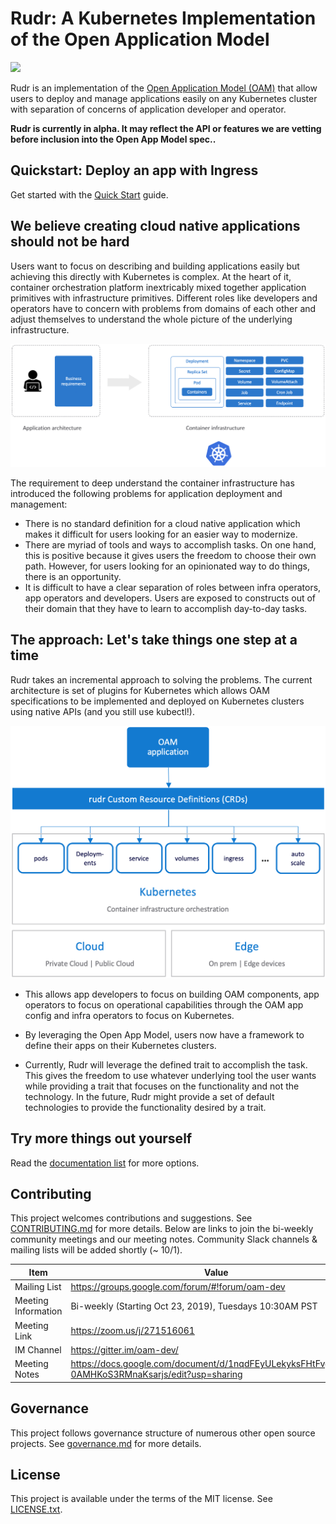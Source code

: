 # Rudr: A Kubernetes Implementation of the Open Application Model

![](https://github.com/oam-dev/rudr/workflows/Rust/badge.svg)

Rudr is an implementation of the [Open Application Model (OAM)](https://github.com/oam-dev/spec) that allow users to deploy and manage applications easily on any Kubernetes cluster with separation of concerns of application developer and operator.

**Rudr is currently in alpha. It may reflect the API or features we are vetting before inclusion into the Open App Model spec..**

## Quickstart: Deploy an app with Ingress

Get started with the [Quick Start](./docs/quickstart/quickstart.md) guide.

## We believe creating cloud native applications should not be hard

Users want to focus on describing and building applications easily but achieving this directly with Kubernetes is complex. At the heart of it, container orchestration platform inextricably mixed together application primitives with infrastructure primitives. Different roles like developers and operators have to concern with problems from domains of each other and adjust themselves to understand the whole picture of the underlying infrastructure.

![K8s is hard](./docs/media/k8s_application_complexities.png)

The requirement to deep understand the container infrastructure has introduced the following problems for application deployment and management:

- There is no standard definition for a cloud native application which makes it difficult for users looking for an easier way to modernize.
- There are myriad of tools and ways to accomplish tasks. On one hand, this is positive because it gives users the freedom to choose their own path. However, for users looking for an opinionated way to do things, there is an opportunity.
- It is difficult to have a clear separation of roles between infra operators, app operators and developers. Users are exposed to constructs out of their domain that they have to learn to accomplish day-to-day tasks.

## The approach: Let's take things one step at a time

Rudr takes an incremental approach to solving the problems. The current architecture is set of plugins for Kubernetes which allows OAM specifications to be implemented and deployed on Kubernetes clusters using native APIs (and you still use kubectl!).

![rudr arch](./docs/media/rudr-how-it-works.png)

- This allows app developers to focus on building OAM components, app operators to focus on operational capabilities through the OAM app config and infra operators to focus on Kubernetes.

- By leveraging the Open App Model, users now have a framework to define their apps on their Kubernetes clusters.

- Currently, Rudr will leverage the defined trait to accomplish the task. This gives the freedom to use whatever underlying tool the user wants while providing a trait that focuses on the functionality and not the technology. In the future, Rudr might provide a set of default technologies to provide the functionality desired by a trait.

## Try more things out yourself 

Read the [documentation list](./docs/README.md) for more options.

## Contributing

This project welcomes contributions and suggestions. See [CONTRIBUTING.md](CONTRIBUTING.md) for more details. Below are links to join the bi-weekly community meetings and our meeting notes. Community Slack channels & mailing lists will be added shortly (~ 10/1).

| Item        | Value  |
|---------------------|---|
| Mailing List | https://groups.google.com/forum/#!forum/oam-dev |
| Meeting Information | Bi-weekly (Starting Oct 23, 2019), Tuesdays 10:30AM PST  |
| Meeting Link | https://zoom.us/j/271516061  |
| IM Channel       | https://gitter.im/oam-dev/  |
| Meeting Notes       | https://docs.google.com/document/d/1nqdFEyULekyksFHtFvgvFAYE-0AMHKoS3RMnaKsarjs/edit?usp=sharing |

## Governance

This project follows governance structure of numerous other open source projects. See [governance.md](governance.md) for more details.

## License

This project is available under the terms of the MIT license. See [LICENSE.txt](LICENSE.txt).
